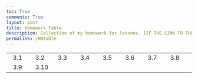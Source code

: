 ```yaml
---
toc: True
comments: True
layout: post
title: Homework Table
description: Collection of my homework for lessons. [IF THE LINK TO THE COMPILER DOESN'T WORK, PLEASE OPEN IN NEW WINDOW OR DIFFERENT BROWSER]
permalink: /HWtable
---
```



<html lang="en">
<head>
    <meta charset="UTF-8">
    <meta name="viewport" content="width=device-width, initial-scale=1.0">
    <style>
        .dropdown {
            position: relative;
            display: inline-block;
            margin: 0 10px;
        }
        .dropdown-content {
            display: none;
            position: absolute;
            background-color: #f9f9f9;
            min-width: 160px;
            box-shadow: 0px 8px 16px 0px rgba(0,0,0,0.2);
            z-index: 1;
        }
        .dropdown:hover .dropdown-content {
            display: block;
        }
        .dropdown-content a {
            color: black;
            padding: 12px 16px;
            text-decoration: none;
            display: block;
        }
        .dropdown-content a:hover {
            background-color: #f1f1f1;
        }
    </style>
</head>
<body>

<table cellpadding="10">
    <tr>
        <td class="dropdown">
            <a>3.1</a>
            <div class="dropdown-content">
                <a href="{{site.baseurl}}/Python_Hacks_3_1">Python Hacks</a>
                <a href="{{site.baseurl}}/Javascript_Hacks_3_1">Javascript Hacks</a>
            </div>
        </td>
        <td class="dropdown">
            <a>3.2</a>
            <div class="dropdown-content">
                <a href="#">Python Hacks</a>
                <a href="#">Javascript Hacks</a>
            </div>
        </td>
        <td class="dropdown">
            <a>3.3</a>
            <div class="dropdown-content">
                <a href="{{site.baseurl}}/Python_Hacks_3_3">Python Hacks</a>
                <a href="{{site.baseurl}}/Javascript_Hacks_3_3">Javascript Hacks</a>
            </div>
        </td>
        <td class="dropdown">
            <a>3.4</a>
            <div class="dropdown-content">
                <a href="{{site.baseurl}}/Hacks_3_4">Hacks</a>
            </div>
        </td>
        <td class="dropdown">
            <a>3.5</a>
            <div class="dropdown-content">
                <a href="{{site.baseurl}}/Python_Hacks_3_5">Python Hacks</a>
                <a href="{{site.baseurl}}/Javascript_Hacks_3_5">Javascript Hacks</a>
            </div>
        </td>
        <td class="dropdown">
            <a>3.6</a>
            <div class="dropdown-content">
                <a href="{{site.baseurl}}/Python_Hacks_3_6">Python Hacks</a>
                <a href="{{site.baseurl}}/Javascript_Hacks_3_6">Javascript Hacks</a>
            </div>
        </td>
        <td class="dropdown">
            <a>3.7</a>
            <div class="dropdown-content">
                <a href="{{site.baseurl}}/Python_Hacks_3_7">Python Hacks</a>
                <a href="{{site.baseurl}}/Javascript_Hacks_3_7">Javascript Hacks</a>
            </div>
        </td>
        <td class="dropdown">
            <a>3.8</a>
            <div class="dropdown-content">
                <a href="{{site.baseurl}}/Hacks_3_8">Hacks</a>
            </div>
        </td>
        <td class="dropdown">
            <a>3.9</a>
            <div class="dropdown-content">
                <a href="#">Python Hacks</a>
                <a href="#">Javascript Hacks</a>
            </div>
        </td>
        <td class="dropdown">
            <a>3.10</a>
            <div class="dropdown-content">
                <a href="#">Python Hacks</a>
                <a href="#">Javascript Hacks</a>
            </div>
        </td>
    </tr>
</table>

</body>
</html>

 






<script src="https://utteranc.es/client.js"
        repo="nighthawkcoders/zafeer_2025"
        issue-term="title"
        label="blogpost-comment"
        theme="github-light"
        crossorigin="anonymous"
        async>
</script>
